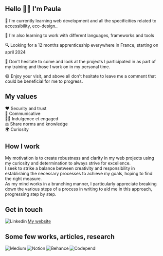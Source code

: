 ## Hello 👋🏽 I'm Paula

🌱 I'm currently learning web development and all the specificities related to accessibility, eco-design..

🔭 I'm also learning to work with different languages, frameworks and tools

🔍 Looking for a 12 months apprenticeship everywhere in France, starting on april 2024

💬 Don't hesitate to come and look at the projects I participated in as part of my training and those I work on in my personal time.

😄 Enjoy your visit, and above all don't hesitate to leave me a comment that could be beneficial for me to progress.



## My values

❤️ Security and trust  
💬 Communicative  
✊🏽 Indulgence et engaged  
⚖️ Share norms and knowledge  
🌍 Curiosity   



## How I work 

My motivation is to create robustness and clarity in my web projects using my curiosity and determination to always strive for excellence.   
I seek to strike a balance between creativity and responsibility in establishing the necessary processes to achieve my goals, hoping to find the right measure.   
As my mind works in a branching manner, I particularly appreciate breaking down the various steps of a process in writing to aid me in this approach, progressing step by step.



## Get in touch

<a href="https://www.linkedin.com/in/paula-rondao/">
    <img align="left" alt="Linkedin" src="https://img.shields.io/badge/LinkedIn-0077B5?style=for-the-badge&logo=linkedin&logoColor=white" />
</a>
<a href="https://www.paula-rondao.com">My website</a>   



## Some few works, articles, research

<a href="https://medium.com/@paula.rondao">
    <img align="left" alt="Medium" src="https://img.shields.io/badge/medium-%2312100E.svg?&style=for-the-badge&logo=medium&logoColor=white" />
</a>
<a href="https://www.notion.so/paula-rondao/Veille-D-veloppement-Web-Design-0a9828c39a594593b4104dd673b77ed7">
    <img align="left" alt="Notion" src="https://img.shields.io/badge/Notion-000000?style=for-the-badge&logo=Notion&logoColor=white" />
</a>     
    
<a href="https://www.behance.net/paula_rondao">
    <img align="left" alt="Behance" src="https://img.shields.io/badge/Behance-0054F7?style=for-the-badge&logo=behance&logoColor=white" />
</a>
<a href="https://codepen.io/Maud-Paula-Rondao">
    <img align="left" alt="Codepend" src="https://img.shields.io/badge/Codepen-000000?style=for-the-badge&logo=codepen&logoColor=white" />
</a>









<!--
**PaulaRondao/PaulaRondao** is a ✨ _special_ ✨ repository because its `README.md` (this file) appears on your GitHub profile.

https://img.shields.io/badge/Unsplash-000000?style=for-the-badge&logo=Unsplash&logoColor=white
https://img.shields.io/badge/Exercism-009CAB?style=for-the-badge&logo=exercism&logoColor=white


[![Visitez mon site web](https://img.shields.io/badge/Visitez%20mon%20site%20web-Click%20me!-blue)](https://www.paula-rondao.com)





Here are some ideas to get you started:

- 🔭 I’m currently working on ...
- 🌱 I’m currently learning ...
- 👯 I’m looking to collaborate on ...
- 🤔 I’m looking for help with ...
- 💬 Ask me about ...
- 📫 How to reach me: ...
- 😄 Pronouns: ...
- ⚡ Fun fact: ...
-->
